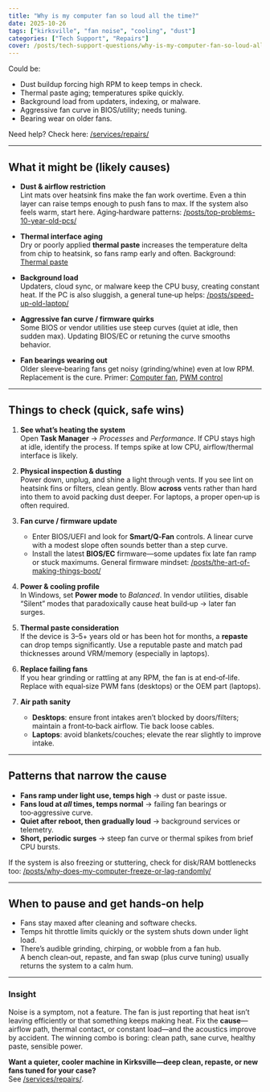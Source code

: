 ```yaml
---
title: "Why is my computer fan so loud all the time?"
date: 2025-10-26
tags: ["kirksville", "fan noise", "cooling", "dust"]
categories: ["Tech Support", "Repairs"]
cover: /posts/tech-support-questions/why-is-my-computer-fan-so-loud-all-the-time/images/loud-computer-fan.webp
---
```


Could be:

- Dust buildup forcing high RPM to keep temps in check.
- Thermal paste aging; temperatures spike quickly.
- Background load from updaters, indexing, or malware.
- Aggressive fan curve in BIOS/utility; needs tuning.
- Bearing wear on older fans.

Need help? Check here: [/services/repairs/](/services/repairs/)

---

## What it might be (likely causes)

- **Dust & airflow restriction**  
  Lint mats over heatsink fins make the fan work overtime. Even a thin layer can raise temps enough to push fans to max. If the system also feels warm, start here. Aging‑hardware patterns: [/posts/top-problems-10-year-old-pcs/](/posts/top-problems-10-year-old-pcs/)

- **Thermal interface aging**  
  Dry or poorly applied **thermal paste** increases the temperature delta from chip to heatsink, so fans ramp early and often. Background: [Thermal paste](https://en.wikipedia.org/wiki/Thermal_paste)

- **Background load**  
  Updaters, cloud sync, or malware keep the CPU busy, creating constant heat. If the PC is also sluggish, a general tune‑up helps: [/posts/speed-up-old-laptop/](/posts/speed-up-old-laptop/)

- **Aggressive fan curve / firmware quirks**  
  Some BIOS or vendor utilities use steep curves (quiet at idle, then sudden max). Updating BIOS/EC or retuning the curve smooths behavior.

- **Fan bearings wearing out**  
  Older sleeve‑bearing fans get noisy (grinding/whine) even at low RPM. Replacement is the cure. Primer: [Computer fan](https://en.wikipedia.org/wiki/Computer_fan), [PWM control](https://en.wikipedia.org/wiki/Pulse-width_modulation)

---

## Things to check (quick, safe wins)

1. **See what’s heating the system**  
   Open **Task Manager** → *Processes* and *Performance*. If CPU stays high at idle, identify the process. If temps spike at low CPU, airflow/thermal interface is likely.

2. **Physical inspection & dusting**  
   Power down, unplug, and shine a light through vents. If you see lint on heatsink fins or filters, clean gently. Blow **across** vents rather than hard into them to avoid packing dust deeper. For laptops, a proper open‑up is often required.

3. **Fan curve / firmware update**  
   - Enter BIOS/UEFI and look for **Smart/Q‑Fan** controls. A linear curve with a modest slope often sounds better than a step curve.  
   - Install the latest **BIOS/EC** firmware—some updates fix late fan ramp or stuck maximums. General firmware mindset: [/posts/the-art-of-making-things-boot/](/posts/the-art-of-making-things-boot/)

4. **Power & cooling profile**  
   In Windows, set **Power mode** to *Balanced*. In vendor utilities, disable “Silent” modes that paradoxically cause heat build‑up → later fan surges.

5. **Thermal paste consideration**  
   If the device is 3–5+ years old or has been hot for months, a **repaste** can drop temps significantly. Use a reputable paste and match pad thicknesses around VRM/memory (especially in laptops).

6. **Replace failing fans**  
   If you hear grinding or rattling at any RPM, the fan is at end‑of‑life. Replace with equal‑size PWM fans (desktops) or the OEM part (laptops).

7. **Air path sanity**  
   - **Desktops**: ensure front intakes aren’t blocked by doors/filters; maintain a front‑to‑back airflow. Tie back loose cables.  
   - **Laptops**: avoid blankets/couches; elevate the rear slightly to improve intake.

---

## Patterns that narrow the cause

- **Fans ramp under light use, temps high** → dust or paste issue.  
- **Fans loud at *all* times, temps normal** → failing fan bearings or too‑aggressive curve.  
- **Quiet after reboot, then gradually loud** → background services or telemetry.  
- **Short, periodic surges** → steep fan curve or thermal spikes from brief CPU bursts.

If the system is also freezing or stuttering, check for disk/RAM bottlenecks too: [/posts/why-does-my-computer-freeze-or-lag-randomly/](/posts/why-does-my-computer-freeze-or-lag-randomly/)

---

## When to pause and get hands‑on help

- Fans stay maxed after cleaning and software checks.  
- Temps hit throttle limits quickly or the system shuts down under light load.  
- There’s audible grinding, chirping, or wobble from a fan hub.  
A bench clean‑out, repaste, and fan swap (plus curve tuning) usually returns the system to a calm hum.

---

### Insight
Noise is a symptom, not a feature. The fan is just reporting that heat isn’t leaving efficiently or that something keeps making heat. Fix the **cause**—airflow path, thermal contact, or constant load—and the acoustics improve by accident. The winning combo is boring: clean path, sane curve, healthy paste, sensible power.

**Want a quieter, cooler machine in Kirksville—deep clean, repaste, or new fans tuned for your case?**  
See [/services/repairs/](/services/repairs/).
